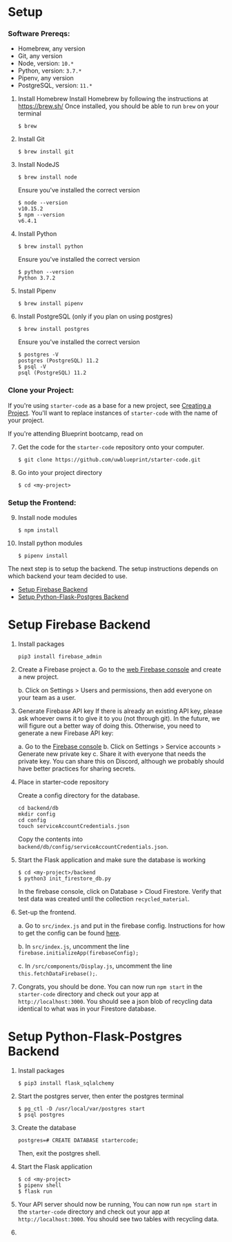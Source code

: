# Setup
### Software Prereqs:
- Homebrew, any version
- Git, any version
- Node, version: `10.*`
- Python, version: `3.7.*`
- Pipenv, any version
- PostgreSQL, version: `11.*`

1. Install Homebrew
    Install Homebrew by following the instructions at <https://brew.sh/>
    Once installed, you should be able to run `brew` on your terminal
    ```
    $ brew
    ```
2. Install Git
    ```
    $ brew install git
    ```
3. Install NodeJS
    ```
    $ brew install node
    ```
    Ensure you've installed the correct version
    ```
    $ node --version
    v10.15.2
    $ npm --version
    v6.4.1
    ```
4. Install Python
    ```
    $ brew install python
    ```
    Ensure you've installed the correct version
    ```
    $ python --version
    Python 3.7.2
    ```
5. Install Pipenv
    ```
    $ brew install pipenv
    ```
6. Install PostgreSQL (only if you plan on using postgres)
    ```
    $ brew install postgres
    ```
    Ensure you've installed the correct version
    ```
    $ postgres -V
    postgres (PostgreSQL) 11.2
    $ psql -V
    psql (PostgreSQL) 11.2
    ```
### Clone your Project:
If you're using `starter-code` as a base for a new project, see [Creating a Project](CREATING_A_PROJECT.md). You'll want to replace instances of `starter-code` with the name of your project.

If you're attending Blueprint bootcamp, read on

7. Get the code for the `starter-code` repository onto your computer.
    ```
    $ git clone https://github.com/uwblueprint/starter-code.git
    ```
8. Go into your project directory
    ```
    $ cd <my-project>
    ```
### Setup the Frontend:
9. Install node modules
    ```
    $ npm install
    ```
10. Install python modules
    ```
    $ pipenv install
    ```
The next step is to setup the backend. The setup instructions depends on which backend your team decided to use.
- [Setup Firebase Backend](#setup-firebase-backend)
- [Setup Python-Flask-Postgres Backend](#setup-python-flask-postgres-backend)

# Setup Firebase Backend
1. Install packages
    ```
    pip3 install firebase_admin
    ```

2. Create a Firebase project
    a. Go to the [web Firebase console](https://console.firebase.google.com) and create a new project.

    b. Click on Settings > Users and permissions, then add everyone on your team as a user.

3. Generate Firebase API key
    If there is already an existing API key, please ask whoever owns it to give it to you (not through git). In the future, we will figure out a better way of doing this. Otherwise, you need to generate a new Firebase API key:

    a. Go to the [Firebase console](https://console.firebase.google.com/u/1/project/startercode-98c1c/)
    b. Click on Settings > Service accounts > Generate new private key
    c. Share it with everyone that needs the private key. You can share this on Discord, although we probably should have better practices for sharing secrets.

4. Place in starter-code repository

    Create a config directory for the database.
    ```
    cd backend/db
    mkdir config
    cd config
    touch serviceAccountCredentials.json
    ```

    Copy the contents into `backend/db/config/serviceAccountCredentials.json`.

5. Start the Flask application and make sure the database is working
    ```
    $ cd <my-project>/backend
    $ python3 init_firestore_db.py
    ```
    In the firebase console, click on Database > Cloud Firestore. Verify that test data was created until the collection `recycled_material`. 

6. Set-up the frontend.

    a. Go to `src/index.js` and put in the firebase config. Instructions for how to get the config can be found [here](https://support.google.com/firebase/answer/7015592). 
    
    b. In `src/index.js`, uncomment the line `firebase.initializeApp(firebaseConfig);`
    
    c. In `/src/components/Display.js`, uncomment the line `this.fetchDataFirebase();`.
    
7. Congrats, you should be done. You can now run `npm start` in the `starter-code` directory and check out your app at `http://localhost:3000`. You should see a json blob of recycling data identical to what was in your Firestore database. 

# Setup Python-Flask-Postgres Backend
1. Install packages
    ```
    $ pip3 install flask_sqlalchemy
    ```

2. Start the postgres server, then enter the postgres terminal
    ```
    $ pg_ctl -D /usr/local/var/postgres start
    $ psql postgres
    ```

3. Create the database
    ```
    postgres=# CREATE DATABASE startercode;
    ```
    
    Then, exit the postgres shell.

4. Start the Flask application
    ```
    $ cd <my-project>
    $ pipenv shell
    $ flask run
    ```
5. Your API server should now be running, You can now run `npm start` in the `starter-code` directory and check out your app at `http://localhost:3000`. You should see two tables with recycling data. 
5. 
